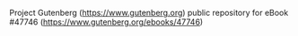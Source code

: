 Project Gutenberg (https://www.gutenberg.org) public repository for eBook #47746 (https://www.gutenberg.org/ebooks/47746)
